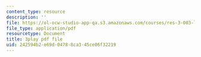 ```yaml
---
content_type: resource
description: ''
file: https://ol-ocw-studio-app-qa.s3.amazonaws.com/courses/res-3-003-learn-to-build-your-own-videogame-with-the-unity-game-engine-and-microsoft-kinect-january-iap-2017/242594b2e69d04788ca345ce06f32219_ZLbt_1bI_NA.pdf
file_type: application/pdf
resourcetype: Document
title: 3play pdf file
uid: 242594b2-e69d-0478-8ca3-45ce06f32219
---
```

